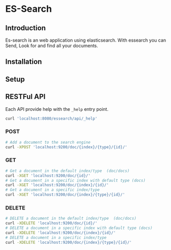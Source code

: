 ES-Search
=========

Introduction
------------

Es-search is an web application using elasticsearch.
With essearch you can Send, Look for and find all your documents.
 

Installation
------------



Setup
-----


RESTFul API
-----------

Each API provide help with the `_help` entry point.

```sh
curl 'localhost:8080/essearch/api/_help'    					 
```


### POST

```sh
# Add a document to the search engine
curl -XPOST 'localhost:9200/doc/{index}/{type}/{id}/'    					 
```

### GET
 
```sh
# Get a document in the default index/type  (doc/docs)
curl -XGET 'localhost:9200/doc/{id}/'     	 
# Get a document in a specific index with default type (docs)
curl -XGET 'localhost:9200/doc/{index}/{id}/' 
# Get a document in a specific index/type
curl -XGET 'localhost:9200/doc/{index}/{type}/{id}/'   			 	     
```

### DELETE

```sh
# DELETE a document in the default index/type  (doc/docs)
curl -XDELETE 'localhost:9200/doc/{id}/'         
# DELETE a document in a specific index with default type (docs)
curl -XDELETE 'localhost:9200/doc/{index}/{id}/'  
# DELETE a document in a specific index/type
curl -XDELETE 'localhost:9200/doc/{index}/{type}/{id}/'    			 	    
```


